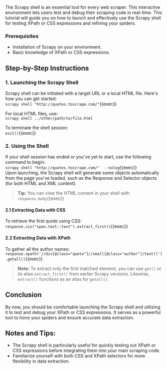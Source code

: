The Scrapy shell is an essential tool for every web scraper. This interactive environment lets users test and debug their scraping code in real-time. This tutorial will guide you on how to launch and effectively use the Scrapy shell for testing XPath or CSS expressions and refining your spiders.

### Prerequisites
- Installation of Scrapy on your environment.
- Basic knowledge of XPath or CSS expressions.

## Step-by-Step Instructions

### 1. Launching the Scrapy Shell
Scrapy shell can be initiated with a target URL or a local HTML file. Here's how you can get started:
<br>
`scrapy shell "http://quotes.toscrape.com/"`{{exec}}
<br>

For local HTML files, use:
<br>
`scrapy shell ../other/path/to/file.html`
<br>

To terminate the shell session:
<br>
`exit()`{{exec}}
<br>

### 2. Using the Shell
If your shell session has ended or you've yet to start, use the following command to begin:
<br>
`scrapy shell "http://quotes.toscrape.com/"  --nolog`{{exec}}
<br>
Upon launching, the Scrapy shell will generate some objects automatically from the page you've loaded, such as the Response and Selector objects (for both HTML and XML content).

> **Tip:** You can view the HTML content in your shell with `response.body`{{exec}}

#### 2.1 Extracting Data with CSS
To retrieve the first quote using CSS:
<br>
`response.css("span.text::text").extract_first()`{{exec}}
<br>

#### 2.2 Extracting Data with XPath
To gather all the author names:
<br>
`response.xpath('//div[@class="quote"]//small[@class="author"]/text()').getall()`{{exec}}
<br>

> **Note:** To extract only the first matched element, you can use `get()` or its alias `extract_first()` from earlier Scrapy versions. Likewise, `extract()` functions as an alias for `getall()`.

## Conclusion
By now, you should be comfortable launching the Scrapy shell and utilizing it to test and debug your XPath or CSS expressions. It serves as a powerful tool to hone your spiders and ensure accurate data extraction.

## Notes and Tips:
- The Scrapy shell is particularly useful for quickly testing out XPath or CSS expressions before integrating them into your main scraping code.
- Familiarize yourself with both CSS and XPath selectors for more flexibility in data extraction.

